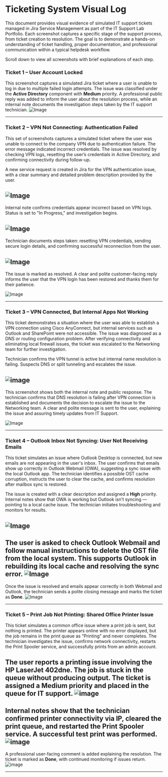 # Ticketing System Visual Log

This document provides visual evidence of simulated IT support tickets managed in Jira Service Management as part of the IT Support Lab Portfolio. Each screenshot captures a specific stage of the support process, from ticket creation to resolution. The goal is to demonstrate a hands-on understanding of ticket handling, proper documentation, and professional communication within a typical helpdesk workflow.

Scroll down to view all screenshots with brief explanations of each step.


### **Ticket 1 – User Account Locked**
This screenshot captures a simulated Jira ticket where a user is unable to log in due to multiple failed login attempts. The issue was classified under the **Active Directory** component with **Medium** priority. A professional public reply was added to inform the user about the resolution process, while an internal note documents the investigation steps taken by the IT support technician.
![Image](https://github.com/user-attachments/assets/fdcdc9d3-249c-4792-815a-b89ebe36daa7)

---

### **Ticket 2 – VPN Not Connecting: Authentication Failed**

This set of screenshots captures a simulated ticket where the user was unable to connect to the company VPN due to authentication failure. The error message indicated incorrect credentials. The issue was resolved by checking VPN logs, resetting the user’s credentials in Active Directory, and confirming connectivity during follow-up.

A new service request is created in Jira for the VPN authentication issue, with a clear summary and detailed problem description provided by the user.

![Image](https://github.com/user-attachments/assets/609093a7-0b76-4146-a4cb-72dede3bd468) 
---

Internal note confirms credentials appear incorrect based on VPN logs. Status is set to "In Progress," and investigation begins.

![Image](https://github.com/user-attachments/assets/284802a5-8584-44c5-8000-cba26b4a37da) 
---

Technician documents steps taken: resetting VPN credentials, sending secure login details, and confirming successful reconnection from the user.

![Image](https://github.com/user-attachments/assets/a897e37c-b838-44b7-aab4-0f7adafb3535) 
---

The issue is marked as resolved. A clear and polite customer-facing reply informs the user that the VPN login has been restored and thanks them for their patience.

![Image](https://github.com/user-attachments/assets/276af275-6ab2-4232-9c1d-608ba3f8d80d)

---

### **Ticket 3 – VPN Connected, But Internal Apps Not Working**

This ticket demonstrates a situation where the user was able to establish a VPN connection using Cisco AnyConnect, but internal services such as Outlook and SharePoint were not accessible. The issue was diagnosed as a DNS or routing configuration problem. After verifying connectivity and eliminating local firewall issues, the ticket was escalated to the Networking team for further investigation.


Technician confirms the VPN tunnel is active but internal name resolution is failing. Suspects DNS or split tunneling and escalates the issue.

![image](https://github.com/user-attachments/assets/09c31742-4569-470d-b5bb-a2a6fea7953b)
---

This screenshot shows both the internal note and public response. The technician confirms that DNS resolution is failing after VPN connection is established and documents the decision to escalate the issue to the Networking team. A clear and polite message is sent to the user, explaining the issue and assuring timely updates from IT Support.

![Image](https://github.com/user-attachments/assets/37119909-767d-4552-a20f-535ca599a706)

---

### **Ticket 4 – Outlook Inbox Not Syncing: User Not Receiving Emails**

This ticket simulates an issue where Outlook Desktop is connected, but new emails are not appearing in the user's inbox. The user confirms that emails show up correctly in Outlook Webmail (OWA), suggesting a sync issue with the local Outlook app. The technician identifies a possible OST cache corruption, instructs the user to clear the cache, and confirms resolution after mailbox sync is restored.

The issue is created with a clear description and assigned a **High** priority. Internal notes show that OWA is working but Outlook isn’t syncing — pointing to a local cache issue. The technician initiates troubleshooting and monitors for results.

![Image](https://github.com/user-attachments/assets/0132036b-f761-4cad-b673-853bf1f8364e)
---

The user is asked to check Outlook Webmail and follow manual instructions to delete the OST file from the local system. This supports Outlook in rebuilding its local cache and resolving the sync error.
![Image](https://github.com/user-attachments/assets/1325a283-c1d0-4cd2-9190-66929a363614)
---

Once the issue is resolved and emails appear correctly in both Webmail and Outlook, the technician sends a polite closing message and marks the ticket as **Done**.
![Image](https://github.com/user-attachments/assets/8be80352-5966-4ed5-9a8f-62bad85061d3)

---

### **Ticket 5 – Print Job Not Printing: Shared Office Printer Issue**

This ticket simulates a common office issue where a print job is sent, but nothing is printed. The printer appears online with no error displayed, but the job remains in the print queue as “Printing” and never completes. The technician investigates the issue, confirms network connectivity, restarts the Print Spooler service, and successfully prints from an admin account.

The user reports a printing issue involving the HP LaserJet 402dne. The job is stuck in the queue without producing output. The ticket is assigned a **Medium** priority and placed in the queue for IT support.
![image](https://github.com/user-attachments/assets/98bdcece-4561-461a-b702-014bb272f293)
---

Internal notes show that the technician confirmed printer connectivity via IP, cleared the print queue, and restarted the Print Spooler service. A successful test print was performed.
![image](https://github.com/user-attachments/assets/85d51c60-7c0b-41b3-bbd5-ec92162a913b)
---

A professional user-facing comment is added explaining the resolution. The ticket is marked as **Done**, with continued monitoring if issues return.
![image](https://github.com/user-attachments/assets/d04e9d2e-8ec2-40dc-a6a8-68caf07e9007)

---

